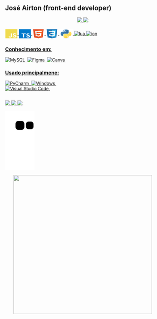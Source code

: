 ## José Airton (front-end developer)
<div align="center">
  <a href="https://joseairtonribeiro">
  <img height="180em" src="https://github-readme-stats.vercel.app/api?username=joseairtonribeiro&show_icons=true&theme=dracula&include_all_commits=true&count_private=true"/>
  <img height="180em" src="https://github-readme-stats.vercel.app/api/top-langs/?username=joseairtonribeiro&layout=compact&langs_count=7&theme=dracula"/>
</div>
<div style="display: inline_block"><br>
  <img align="center" alt="Js" height="30" width="40" src="https://raw.githubusercontent.com/devicons/devicon/master/icons/javascript/javascript-plain.svg">
  <img align="center" alt="Ts" height="30" width="40" src="https://raw.githubusercontent.com/devicons/devicon/master/icons/typescript/typescript-plain.svg">
  <img align="center" alt="HTML" height="30" width="40" src="https://raw.githubusercontent.com/devicons/devicon/master/icons/html5/html5-original.svg">
  <img align="center" alt="CSS" height="30" width="40" src="https://raw.githubusercontent.com/devicons/devicon/master/icons/css3/css3-original.svg">
  <img align="center" alt="Pyt" height="34" width="44" src="https://raw.githubusercontent.com/devicons/devicon/master/icons/python/python-original.svg">
  <img align="center" alt="lua" height="33" width="33" src="https://upload.wikimedia.org/wikipedia/commons/thumb/c/cf/Lua-Logo.svg/128px-Lua-Logo.svg.png">
  <img align="center" alt="ion" height="33" width="33" src="https://images.prismic.io/ionicframeworkcom/8e664efd-fcfd-4040-a3aa-cb1f4a5da31e_ionic-io-index-app-dev-ionic-logo.png?auto=compress,format">
</div>

<div>

### Conhecimento em:
![MySQL](https://img.shields.io/badge/-mysql-0D1117?style=for-the-badge&logo=mysql&labelColor=0D1117)&nbsp;
![Figma](https://img.shields.io/badge/-figma-0D1117?style=for-the-badge&logo=figma&labelColor=0D1117)&nbsp;
![Canva](https://img.shields.io/badge/-Canva-0D1117?style=for-the-badge&logo=Canva&labelColor=0D1117)&nbsp;

### Usado principalmene:
![PyCharm](https://img.shields.io/badge/-PyCharm-0D1117?style=for-the-badge&logo=PyCharm&labelColor=0D1117)&nbsp;
![Windows](https://img.shields.io/badge/-Windows-0D1117?style=for-the-badge&logo=windows&labelColor=0D1117)&nbsp;  
![Visual Studio Code](https://img.shields.io/badge/-Visual%20Studio%20Code-0D1117?style=for-the-badge&logo=visual-studio-code&logoColor=007ACC&labelColor=0D1117)&nbsp;
</div>  
  
  ##
 
<div> 
  <a href="https://www.instagram.com/jose_airton_dev/" target="_blank">
    <img src="https://img.shields.io/badge/-Instagram-%23E4405F?style=for-the-badge&logo=instagram&logoColor=white" target="_blank">
  </a>
  
  <a href="mailto:joseairtonrjunior@gmail.com">
    <img src="https://img.shields.io/badge/-Gmail-%23333?style=for-the-badge&logo=gmail&logoColor=white" target="_blank">
  </a>
  
  <a href="https://www.linkedin.com/in/jos%C3%A9-airton-ribeiro-junior-958729247" target="_blank">
    <img src="https://img.shields.io/badge/-LinkedIn-%230077B5?style=for-the-badge&logo=linkedin&logoColor=white" target="_blank">
  </a> 
  
![Snake animation](https://github.com/joseairtonribeiro/joseairtonribeiro/blob/output/github-contribution-grid-snake.svg)
  
</div>

<div align="center">
  <img height="450" width="450" src="https://1.bp.blogspot.com/-ARmfR7gbJqM/VQ8d4lLuqLI/AAAAAAAAOkE/vgLq_VurSD4/s1600/8%2Bbit%2B3.gif" target="_blank">
</div>
